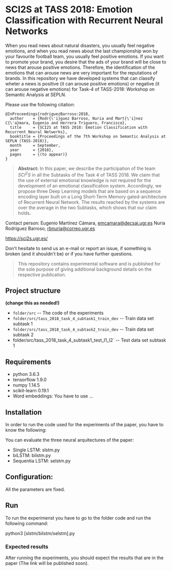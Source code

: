 # SCI2S at TASS 2018: Emotion Classification with Recurrent Neural Networks

When you read news about natural disasters, you usually feel negative emotions, and when you read news about the last championship won by your favourite football team, you usually feel positive emotions. If you want to promote your brand, you desire that the ads of your brand will be close to news that arouse positive emotions. Therefore, the identification of the emotions that can arouse news are very important for the reputations of brands. In this repository we have developed systems that can classify wheter a news is positive (it can arouse positive emotions) or negative (it can arouse negative emotions) for Task-4 of TASS-2018: Workshop on Semantic Analysis at SEPLN.

Please use the following citation:

```
@InProceedings{rodriguezBarroso:2018,
  author    = {Rodr{\'i}guez Barroso, Nuria and Mart{\'i}nez C{\'a}mara, Eugenio and Herrera Triguero, Francisco},
  title     = {SCI2S at TASS 2018: Emotion Classification with Recurrent Neural Networks},
  booktitle = {Proceedings of the 7th Workshop on Semantic Analysis at SEPLN (TASS-2018)},
  month     = September,
  year      = {2018},
  pages     = {(to appear)}
}
```

> **Abstract:** In this paper, we describe the participation of the team $SCI^2S$ in all the Subtasks of the Task 4 of TASS 2018. We claim that the use of external emotional
knowledge is not required for the development of an emotional classification system. Accordingly, we propose three Deep Learning models that are based on a sequence encoding layer built on a Long Short-Term Memory gated-architecture of Recurrent Neural Network. The results reached by the systems are over the average in the two Subtasks, which shows that our claim holds.


Contact person: Eugenio Martínez Cámara, emcamara@decsai.ugr.es
                Nuria Rodríguez Barroso, rbnuria@correo.ugr.es

https://sci2s.ugr.es/


Don't hesitate to send us an e-mail or report an issue, if something is broken (and it shouldn't be) or if you have further questions.

> This repository contains experimental software and is published for the sole purpose of giving additional background details on the respective publication. 

## Project structure
**(change this as needed!)**

* `folder/src` -- The code of the experiments
* `folder/src/tass_2018_task_4_subtask1_train_dev` -- Train data set subtask 1
* `folder/src/tass_2018_task_4_subtask2_train_dev` -- Train data set subtask 2
*  folder/src/tass_2018_task_4_subtask1_test_l1_l2` -- Test data set subtask 1

## Requirements

* python 3.6.3
* tensorflow 1.9.0
* numpy 1.14.5
* scikit-learn 0.19.1
* Word embeddings: You have to use ...

## Installation

In order to run the code used for the experiments of the paper, you have to know the following:

You can evaluate the three neural arquitectures of the paper:
  * Single LSTM: slstm.py
  * biLSTM: bilstm.py
  * Sequentia LSTM: selstm.py


Configuration:
------------------

All the parameters are fixed.


Run
------------------

To run the experimenst you have to go to the folder code and run the following command:

python3 [slstm/bilstm/selstm].py


### Expected results

After running the experiments, you should expect the results that are in the paper (The link will be published soon).


  
